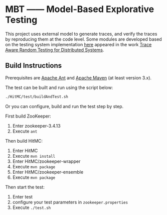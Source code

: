 # MBT —— Model-Based Explorative Testing

This project uses external model to generate traces, and verify the traces by reproducing them at the code level.
Some modules are developed based on the testing system implementation [here](https://gitlab.mpi-sws.org/rupak/hitmc)
appeared in the work [Trace Aware Random Testing for Distributed Systems](https://dl.acm.org/doi/pdf/10.1145/3360606). 

## Build Instructions

Prerequisites are [Apache Ant](http://ant.apache.org/) and [Apache Maven](http://maven.apache.org/) (at least version 3.x).



The test can be built and run using the script below:

```bash
./HitMC/test/buildAndTest.sh
```



Or you can configure, build and run the test step by step.

First build ZooKeeper:

1. Enter zookeeper-3.4.13
2. Execute `ant`

Then build HitMC:

1. Enter HitMC
2. Execute `mvn install`
3. Enter HitMC/zookeeper-wrapper
4. Execute `mvn package`
5. Enter HitMC/zookeeper-ensemble
6. Execute `mvn package`

Then start the test:

1. Enter test
2. configure your test parameters in `zookeeper.properties`
3. Execute `./test.sh`
